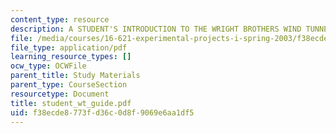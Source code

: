 ```yaml
---
content_type: resource
description: A STUDENT'S INTRODUCTION TO THE WRIGHT BROTHERS WIND TUNNEL
file: /media/courses/16-621-experimental-projects-i-spring-2003/f38ecde8773fd36c0d8f9069e6aa1df5_student_wt_guide.pdf
file_type: application/pdf
learning_resource_types: []
ocw_type: OCWFile
parent_title: Study Materials
parent_type: CourseSection
resourcetype: Document
title: student_wt_guide.pdf
uid: f38ecde8-773f-d36c-0d8f-9069e6aa1df5
---
```

